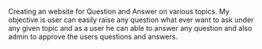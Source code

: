 Creating an website for Question and Answer on various topics.
My objective is  user can easily raise any question what ever
want to ask under any given topic and as a user he can able to answer  any question and  also admin to approve the
users questions and answers.
